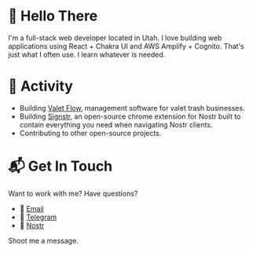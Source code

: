 # 👋 Hello There
I'm a full-stack web developer located in Utah. I love building web applications using React + Chakra UI and AWS Amplify + Cognito. That's just what I often use. I learn whatever is needed.

# 🚀 Activity
- Building [Valet Flow](https://valetflow.com), management software for valet trash businesses.
- Building [Signstr](https://github.com/reecehunter/signstr), an open-source chrome extension for Nostr built to contain everything you need when navigating Nostr clients.
- Contributing to other open-source projects.

# 📬 Get In Touch
Want to work with me? Have questions?
- 📩 [Email](mailto:heecerunter+github@gmail.com)
- 💬 [Telegram](https://t.me/reecehunt3r)
- 🦃 [Nostr](https://njump.me/npub1m5qvj2wj5t436tzvgvavturclnx6xwuv7w0gwquvmqjawffqc2usl6asqn)

Shoot me a message.
